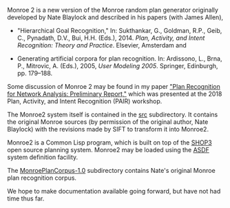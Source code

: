 Monroe 2 is a new version of the Monroe random plan generator
originally developed by Nate Blaylock and described in his papers (with
James Allen),

* "Hierarchical Goal Recognition," In:
Sukthankar, G., Goldman, R.P., Geib, C., Pynadath, D.V., Bui,
H.H. (Eds.), 2014. *Plan, Activity, and Intent Recognition: Theory and
Practice*. Elsevier, Amsterdam and

* Generating artificial corpora for plan recognition. In: Ardissono, L., Brna, P., Mitrovic, A. (Eds.), 2005, *User Modeling 2005*. Springer, Edinburgh, pp. 179–188.

Some discussion of Monroe 2 may be found in my paper ["Plan Recognition for Network Analysis: Preliminary Report,"](http://rpgoldman.goldman-tribe.org/papers/pair2018.pdf) which was presented at the 2018 Plan, Activity, and Intent Recognition (PAIR) workshop.

The Monroe2 system itself is contained in the [src](src) subdirectory.  It contains the original Monroe sources (by permission of the original author, Nate Blaylock) with the revisions made by SIFT to        transform it into Monroe2.

Monroe2 is a Common Lisp program, which is built on top of the [SHOP3](https://github.com/shop-planner/shop3) open source planning system.  Monroe2 may be loaded using the [ASDF](https://common-lisp.net/project/asdf/) system definition facility.

The [MonroePlanCorpus-1.0](MonroePlanCorpus-1.0) subdirectory contains Nate's original Monroe plan recognition corpus.

We hope to make documentation available going forward, but have not had time thus far.
